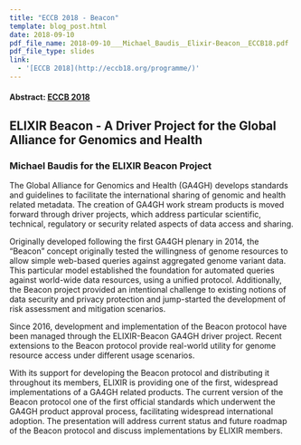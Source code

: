 ```yaml
---
title: "ECCB 2018 - Beacon"
template: blog_post.html 
date: 2018-09-10
pdf_file_name: 2018-09-10___Michael_Baudis__Elixir-Beacon__ECCB18.pdf
pdf_file_type: slides
link:
  - '[ECCB 2018](http://eccb18.org/programme/)'
---
```


#### Abstract: [ECCB 2018](http://eccb18.org)
## ELIXIR Beacon - A Driver Project for the Global Alliance for Genomics and Health
### Michael Baudis for the ELIXIR Beacon Project

The Global Alliance for Genomics and Health (GA4GH) develops standards and guidelines to facilitate the international sharing of genomic and health related metadata. The creation of GA4GH work stream products is moved forward through driver projects, which address particular scientific, technical, regulatory or security related aspects of data access and sharing.

Originally developed following the first GA4GH plenary in 2014, the “Beacon” concept originally tested the willingness of genome resources to allow simple web-based queries against aggregated genome variant data. This particular model established the foundation for automated queries against world-wide data resources, using a unified protocol. Additionally, the Beacon project provided an intentional challenge to existing notions of data security and privacy protection and jump-started the development of risk assessment and mitigation scenarios.

Since 2016, development and implementation of the Beacon protocol have been managed through the ELIXIR-Beacon GA4GH driver project. Recent extensions to the Beacon protocol provide real-world utility for genome resource access under different usage scenarios.

With its support for developing the Beacon protocol and distributing it throughout its members, ELIXIR is providing one of the first, widespread implementations of a GA4GH related products. The current version of the Beacon protocol one of the first official standards which underwent the GA4GH product approval process, facilitating widespread international adoption. The presentation will address current status and future roadmap of the Beacon protocol and discuss implementations by ELIXIR members.

